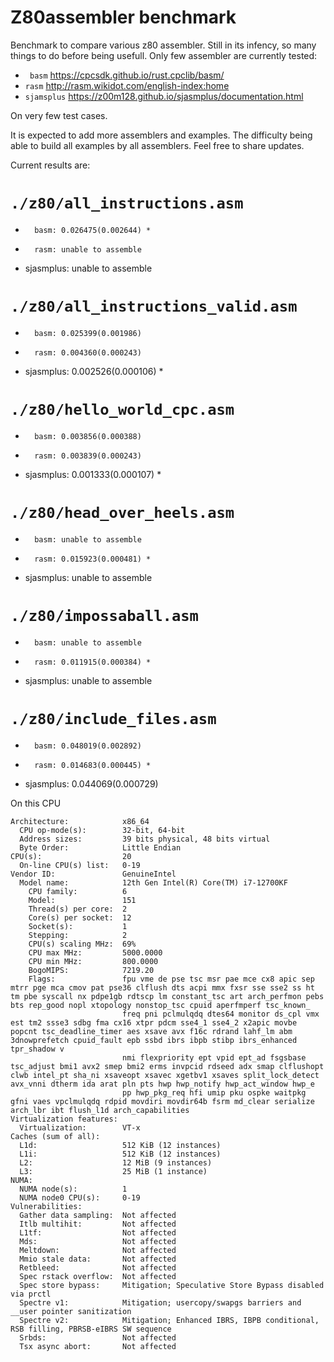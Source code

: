 # Z80assembler benchmark

Benchmark to compare various z80 assembler. Still in its infency, so many things to do before being usefull.
Only few assembler are currently tested:

- ` basm` https://cpcsdk.github.io/rust.cpclib/basm/
- `rasm` http://rasm.wikidot.com/english-index:home
- `sjamsplus` https://z00m128.github.io/sjasmplus/documentation.html

On very few test cases.

It is expected to add more assemblers and examples. The difficulty being able to build all examples by all assemblers.
Feel free to share updates.



Current results are:


# `./z80/all_instructions.asm`

-       basm: 0.026475(0.002644) *
-       rasm: unable to assemble
-  sjasmplus: unable to assemble

# `./z80/all_instructions_valid.asm`

-       basm: 0.025399(0.001986)
-       rasm: 0.004360(0.000243)
-  sjasmplus: 0.002526(0.000106) *

# `./z80/hello_world_cpc.asm`

-       basm: 0.003856(0.000388)
-       rasm: 0.003839(0.000243)
-  sjasmplus: 0.001333(0.000107) *

# `./z80/head_over_heels.asm`
-       basm: unable to assemble
-       rasm: 0.015923(0.000481) *
-  sjasmplus: unable to assemble

# `./z80/impossaball.asm`
-       basm: unable to assemble
-       rasm: 0.011915(0.000384) *
-  sjasmplus: unable to assemble

# `./z80/include_files.asm`
-       basm: 0.048019(0.002892)
-       rasm: 0.014683(0.000445) *
-  sjasmplus: 0.044069(0.000729)

On this CPU

```
Architecture:            x86_64
  CPU op-mode(s):        32-bit, 64-bit
  Address sizes:         39 bits physical, 48 bits virtual
  Byte Order:            Little Endian
CPU(s):                  20
  On-line CPU(s) list:   0-19
Vendor ID:               GenuineIntel
  Model name:            12th Gen Intel(R) Core(TM) i7-12700KF
    CPU family:          6
    Model:               151
    Thread(s) per core:  2
    Core(s) per socket:  12
    Socket(s):           1
    Stepping:            2
    CPU(s) scaling MHz:  69%
    CPU max MHz:         5000.0000
    CPU min MHz:         800.0000
    BogoMIPS:            7219.20
    Flags:               fpu vme de pse tsc msr pae mce cx8 apic sep mtrr pge mca cmov pat pse36 clflush dts acpi mmx fxsr sse sse2 ss ht tm pbe syscall nx pdpe1gb rdtscp lm constant_tsc art arch_perfmon pebs bts rep_good nopl xtopology nonstop_tsc cpuid aperfmperf tsc_known_
                         freq pni pclmulqdq dtes64 monitor ds_cpl vmx est tm2 ssse3 sdbg fma cx16 xtpr pdcm sse4_1 sse4_2 x2apic movbe popcnt tsc_deadline_timer aes xsave avx f16c rdrand lahf_lm abm 3dnowprefetch cpuid_fault epb ssbd ibrs ibpb stibp ibrs_enhanced tpr_shadow v
                         nmi flexpriority ept vpid ept_ad fsgsbase tsc_adjust bmi1 avx2 smep bmi2 erms invpcid rdseed adx smap clflushopt clwb intel_pt sha_ni xsaveopt xsavec xgetbv1 xsaves split_lock_detect avx_vnni dtherm ida arat pln pts hwp hwp_notify hwp_act_window hwp_e
                         pp hwp_pkg_req hfi umip pku ospke waitpkg gfni vaes vpclmulqdq rdpid movdiri movdir64b fsrm md_clear serialize arch_lbr ibt flush_l1d arch_capabilities
Virtualization features:
  Virtualization:        VT-x
Caches (sum of all):
  L1d:                   512 KiB (12 instances)
  L1i:                   512 KiB (12 instances)
  L2:                    12 MiB (9 instances)
  L3:                    25 MiB (1 instance)
NUMA:
  NUMA node(s):          1
  NUMA node0 CPU(s):     0-19
Vulnerabilities:
  Gather data sampling:  Not affected
  Itlb multihit:         Not affected
  L1tf:                  Not affected
  Mds:                   Not affected
  Meltdown:              Not affected
  Mmio stale data:       Not affected
  Retbleed:              Not affected
  Spec rstack overflow:  Not affected
  Spec store bypass:     Mitigation; Speculative Store Bypass disabled via prctl
  Spectre v1:            Mitigation; usercopy/swapgs barriers and __user pointer sanitization
  Spectre v2:            Mitigation; Enhanced IBRS, IBPB conditional, RSB filling, PBRSB-eIBRS SW sequence
  Srbds:                 Not affected
  Tsx async abort:       Not affected
```